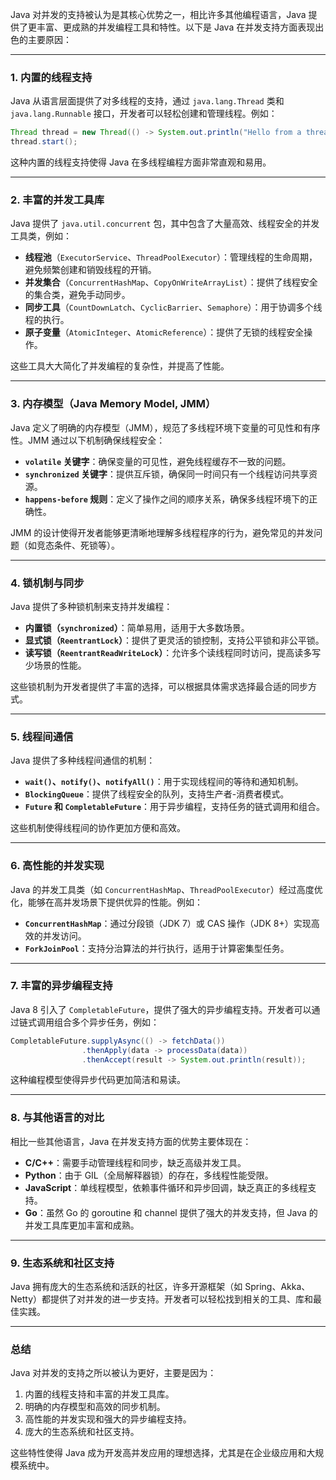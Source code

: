 Java 对并发的支持被认为是其核心优势之一，相比许多其他编程语言，Java 提供了更丰富、更成熟的并发编程工具和特性。以下是 Java 在并发支持方面表现出色的主要原因：

---

### 1. **内置的线程支持**
Java 从语言层面提供了对多线程的支持，通过 `java.lang.Thread` 类和 `java.lang.Runnable` 接口，开发者可以轻松创建和管理线程。例如：
```java
Thread thread = new Thread(() -> System.out.println("Hello from a thread!"));
thread.start();
```
这种内置的线程支持使得 Java 在多线程编程方面非常直观和易用。

---

### 2. **丰富的并发工具库**
Java 提供了 `java.util.concurrent` 包，其中包含了大量高效、线程安全的并发工具类，例如：
- **线程池**（`ExecutorService`、`ThreadPoolExecutor`）：管理线程的生命周期，避免频繁创建和销毁线程的开销。
- **并发集合**（`ConcurrentHashMap`、`CopyOnWriteArrayList`）：提供了线程安全的集合类，避免手动同步。
- **同步工具**（`CountDownLatch`、`CyclicBarrier`、`Semaphore`）：用于协调多个线程的执行。
- **原子变量**（`AtomicInteger`、`AtomicReference`）：提供了无锁的线程安全操作。

这些工具大大简化了并发编程的复杂性，并提高了性能。

---

### 3. **内存模型（Java Memory Model, JMM）**
Java 定义了明确的内存模型（JMM），规范了多线程环境下变量的可见性和有序性。JMM 通过以下机制确保线程安全：
- **`volatile` 关键字**：确保变量的可见性，避免线程缓存不一致的问题。
- **`synchronized` 关键字**：提供互斥锁，确保同一时间只有一个线程访问共享资源。
- **`happens-before` 规则**：定义了操作之间的顺序关系，确保多线程环境下的正确性。

JMM 的设计使得开发者能够更清晰地理解多线程程序的行为，避免常见的并发问题（如竞态条件、死锁等）。

---

### 4. **锁机制与同步**
Java 提供了多种锁机制来支持并发编程：
- **内置锁（`synchronized`）**：简单易用，适用于大多数场景。
- **显式锁（`ReentrantLock`）**：提供了更灵活的锁控制，支持公平锁和非公平锁。
- **读写锁（`ReentrantReadWriteLock`）**：允许多个读线程同时访问，提高读多写少场景的性能。

这些锁机制为开发者提供了丰富的选择，可以根据具体需求选择最合适的同步方式。

---

### 5. **线程间通信**
Java 提供了多种线程间通信的机制：
- **`wait()`、`notify()`、`notifyAll()`**：用于实现线程间的等待和通知机制。
- **`BlockingQueue`**：提供了线程安全的队列，支持生产者-消费者模式。
- **`Future` 和 `CompletableFuture`**：用于异步编程，支持任务的链式调用和组合。

这些机制使得线程间的协作更加方便和高效。

---

### 6. **高性能的并发实现**
Java 的并发工具类（如 `ConcurrentHashMap`、`ThreadPoolExecutor`）经过高度优化，能够在高并发场景下提供优异的性能。例如：
- **`ConcurrentHashMap`**：通过分段锁（JDK 7）或 CAS 操作（JDK 8+）实现高效的并发访问。
- **`ForkJoinPool`**：支持分治算法的并行执行，适用于计算密集型任务。

---

### 7. **丰富的异步编程支持**
Java 8 引入了 `CompletableFuture`，提供了强大的异步编程支持。开发者可以通过链式调用组合多个异步任务，例如：
```java
CompletableFuture.supplyAsync(() -> fetchData())
                .thenApply(data -> processData(data))
                .thenAccept(result -> System.out.println(result));
```
这种编程模型使得异步代码更加简洁和易读。

---

### 8. **与其他语言的对比**
相比一些其他语言，Java 在并发支持方面的优势主要体现在：
- **C/C++**：需要手动管理线程和同步，缺乏高级并发工具。
- **Python**：由于 GIL（全局解释器锁）的存在，多线程性能受限。
- **JavaScript**：单线程模型，依赖事件循环和异步回调，缺乏真正的多线程支持。
- **Go**：虽然 Go 的 goroutine 和 channel 提供了强大的并发支持，但 Java 的并发工具库更加丰富和成熟。

---

### 9. **生态系统和社区支持**
Java 拥有庞大的生态系统和活跃的社区，许多开源框架（如 Spring、Akka、Netty）都提供了对并发的进一步支持。开发者可以轻松找到相关的工具、库和最佳实践。

---

### 总结
Java 对并发的支持之所以被认为更好，主要是因为：
1. 内置的线程支持和丰富的并发工具库。
2. 明确的内存模型和高效的同步机制。
3. 高性能的并发实现和强大的异步编程支持。
4. 庞大的生态系统和社区支持。

这些特性使得 Java 成为开发高并发应用的理想选择，尤其是在企业级应用和大规模系统中。
